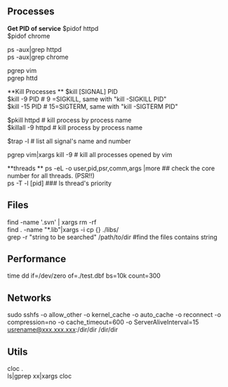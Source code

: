 ## Processes
  **Get PID of service**
  $pidof httpd  
  $pidof chrome  
  
  ps -aux|grep httpd  
  ps -aux|grep chrome  
  
  pgrep vim  
  pgrep httd  
  
  **Kill Processes  **
  $kill [SIGNAL] PID  
  $kill -9 PID  # 9 =SIGKILL, same with "kill -SIGKILL PID"  
  $kill -15 PID # 15=SIGTERM, same with "kill -SIGTERM PID"  
  
  $pkill httpd  # kill process by process name  
  $killall -9 httpd # kill process by process name  
  
  $trap -l # list all signal's name and number  
  
  pgrep vim|xargs kill -9 # kill all processes opened by vim  
  
  **threads  **
  ps -eL -o user,pid,psr,comm,args |more ## check the core number for all threads. (PSR!!)  
  ps -T -l [pid] ### ls thread's priority  

## Files
  find -name '.svn' | xargs rm -rf   
  find . -name "*.lib"|xargs -i cp {} ./libs/  
  grep -r "string to be searched"  /path/to/dir #find the files contains string  

## Performance
  time dd if=/dev/zero of=./test.dbf bs=10k count=300


## Networks
  sudo sshfs -o allow_other -o kernel_cache -o auto_cache -o reconnect -o compression=no -o cache_timeout=600 -o ServerAliveInterval=15 usrename@xxx.xxx.xxx:/dir/dir /dir/dir

## Utils
  cloc .  
  ls|gprep xx|xargs cloc
